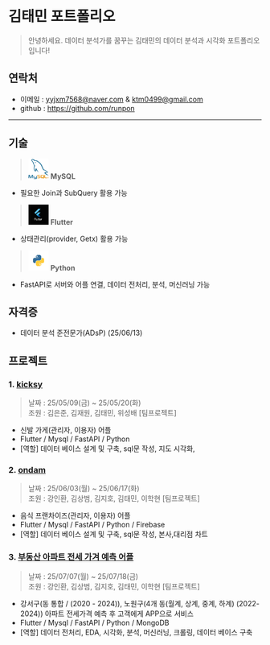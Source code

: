 # 김태민 포트폴리오
> 안녕하세요. 데이터 분석가를 꿈꾸는 김태민의 데이터 분석과 시각화 포트폴리오입니다!

## 연락처
- 이메일 : yyjxm7568@naver.com & ktm0499@gmail.com </br>
- github : https://github.com/runpon
---

## 기술</br>
> <img src="https://github.com/runpon/Portfolio/blob/main/icon%20image/Mysql.png?raw=true" width="40px" height="40px"/> **MySQL** </br>
- 필요한 Join과 SubQuery 활용 가능 </br>

> <img src="https://github.com/runpon/Portfolio/blob/main/icon%20image/Flutter.png?raw=true" width="40px" height="40px"/> **Flutter** </br>
- 상태관리(provider, Getx) 활용 가능 </br>
> <img src="https://github.com/runpon/Portfolio/blob/main/icon%20image/Python.png?raw=true" width="40px" height="40px"/> **Python** </br>
- FastAPI로 서버와 어플 연결, 데이터 전처리, 분석, 머신러닝 가능

## 자격증 </br>
- 데이터 분석 준전문가(ADsP) (25/06/13)

## 프로젝트

### 1. [kicksy](https://github.com/Eunjun1/kicksy)
> 날짜 : 25/05/09(금) ~ 25/05/20(화) </br>
> 조원 : 김은준, 김재원, 김태민, 위성배 [팀프로젝트]</br>
- 신발 가게(관리자, 이용자) 어플 </br>
- Flutter / Mysql / FastAPI / Python </br>
- [역할] 데이터 베이스 설계 및 구축, sql문 작성, 지도 시각화, 

### 2. [ondam](https://github.com/TeamOne-Final/ondam)
> 날짜 : 25/06/03(월) ~ 25/06/17(화) </br>
> 조원 : 강인환, 김상범, 김지호, 김태민, 이학현 [팀프로젝트] </br>
- 음식 프랜차이즈(관리자, 이용자) 어플  </br>
- Flutter / Mysql / FastAPI / Python / Firebase </br>
- [역할] 데이터 베이스 설계 및 구축, sql문 작성, 본사,대리점 차트

### 3. [부동산 아파트 전세 가겨 예측 어플](https://github.com/jihokim1/1team_Machine-Learning)
> 날짜 : 25/07/07(월) ~ 25/07/18(금) </br>
> 조원 : 강인환, 김상범, 김지호, 김태민, 이학현 [팀프로젝트] </br>
- 강서구(동 통합 / (2020 - 2024)), 노원구(4개 동(월계, 상계, 중계, 하계) (2022-2024)) 아파트 전세가격 예측 후 고객에게 APP으로 서비스
- Flutter / Mysql / FastAPI / Python / MongoDB </br>
- [역할] 데이터 전처리, EDA, 시각화, 분석, 머신러닝, 크롤링, 데이터 베이스 구축

